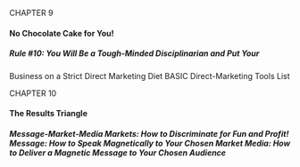 CHAPTER 9

#### No Chocolate Cake for You!

##### Rule #10: You Will Be a Tough-Minded Disciplinarian and Put Your
 Business on a Strict Direct Marketing Diet BASIC Direct-Marketing Tools List

CHAPTER 10

#### The Results Triangle

##### Message-Market-Media Markets: How to Discriminate for Fun and Profit! Message: How to Speak Magnetically to Your Chosen Market Media: How to Deliver a Magnetic Message to Your Chosen Audience